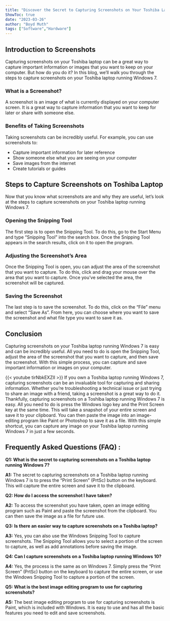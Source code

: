 ```yaml
---
title: "Discover the Secret to Capturing Screenshots on Your Toshiba Laptop - Windows 7 Edition!"
ShowToc: true 
date: "2023-03-26"
author: "Boyd Muth" 
tags: ["Software","Hardware"]
---
```

## Introduction to Screenshots

Capturing screenshots on your Toshiba laptop can be a great way to capture important information or images that you want to keep on your computer. But how do you do it? In this blog, we’ll walk you through the steps to capture screenshots on your Toshiba laptop running Windows 7.

### What is a Screenshot?

A screenshot is an image of what is currently displayed on your computer screen. It is a great way to capture information that you want to keep for later or share with someone else.

### Benefits of Taking Screenshots

Taking screenshots can be incredibly useful. For example, you can use screenshots to:

- Capture important information for later reference
- Show someone else what you are seeing on your computer
- Save images from the internet
- Create tutorials or guides

## Steps to Capture Screenshots on Toshiba Laptop

Now that you know what screenshots are and why they are useful, let’s look at the steps to capture screenshots on your Toshiba laptop running Windows 7.

### Opening the Snipping Tool

The first step is to open the Snipping Tool. To do this, go to the Start Menu and type “Snipping Tool” into the search box. Once the Snipping Tool appears in the search results, click on it to open the program.

### Adjusting the Screenshot’s Area

Once the Snipping Tool is open, you can adjust the area of the screenshot that you want to capture. To do this, click and drag your mouse over the area that you want to capture. Once you’ve selected the area, the screenshot will be captured.

### Saving the Screenshot

The last step is to save the screenshot. To do this, click on the “File” menu and select “Save As”. From here, you can choose where you want to save the screenshot and what file type you want to save it as.

## Conclusion

Capturing screenshots on your Toshiba laptop running Windows 7 is easy and can be incredibly useful. All you need to do is open the Snipping Tool, adjust the area of the screenshot that you want to capture, and then save the screenshot. With this simple process, you can capture and save important information or images on your computer.

{{< youtube tirNbkEXZII >}} 
If you own a Toshiba laptop running Windows 7, capturing screenshots can be an invaluable tool for capturing and sharing information. Whether you’re troubleshooting a technical issue or just trying to share an image with a friend, taking a screenshot is a great way to do it. Thankfully, capturing screenshots on a Toshiba laptop running Windows 7 is easy. All you need to do is press the Windows logo key and the Print Screen key at the same time. This will take a snapshot of your entire screen and save it to your clipboard. You can then paste the image into an image-editing program like Paint or Photoshop to save it as a file. With this simple shortcut, you can capture any image on your Toshiba laptop running Windows 7 in just a few seconds.

## Frequently Asked Questions (FAQ) :
**Q1: What is the secret to capturing screenshots on a Toshiba laptop running Windows 7?**

**A1:** The secret to capturing screenshots on a Toshiba laptop running Windows 7 is to press the “Print Screen” (PrtSc) button on the keyboard. This will capture the entire screen and save it to the clipboard. 

**Q2: How do I access the screenshot I have taken?**

**A2:** To access the screenshot you have taken, open an image editing program such as Paint and paste the screenshot from the clipboard. You can then save the image as a file for future use. 

**Q3: Is there an easier way to capture screenshots on a Toshiba laptop?**

**A3:** Yes, you can also use the Windows Snipping Tool to capture screenshots. The Snipping Tool allows you to select a portion of the screen to capture, as well as add annotations before saving the image. 

**Q4: Can I capture screenshots on a Toshiba laptop running Windows 10?**

**A4:** Yes, the process is the same as on Windows 7. Simply press the “Print Screen” (PrtSc) button on the keyboard to capture the entire screen, or use the Windows Snipping Tool to capture a portion of the screen. 

**Q5: What is the best image editing program to use for capturing screenshots?**

**A5:** The best image editing program to use for capturing screenshots is Paint, which is included with Windows. It is easy to use and has all the basic features you need to edit and save screenshots.


